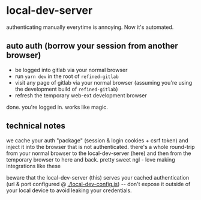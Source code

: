 # local-dev-server

authenticating manually everytime is annoying. Now it's automated.

## auto auth (borrow your session from another browser)

- be logged into gitlab via your normal browser
- run `yarn dev` in the root of `refined-gitlab`
- visit any page of gitlab via your normal browser (assuming you're using the development build of `refined-gitlab`)
- refresh the temporary web-ext development browser

done. you're logged in. works like magic.

## technical notes

we cache your auth "package" (session & login cookies + csrf token) and inject it into the browser that is not authenticated. there's a whole round-trip from your normal browser to the local-dev-server (here) and then from the temporary browser to here and back. pretty sweet ngl - love making integrations like these

beware that the local-dev-server (this) serves your cached authentication (url & port configured @ [./local-dev-config.js](local-dev-config.js)) -- don't expose it outside of your local device to avoid leaking your credentials.
